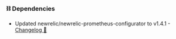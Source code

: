 ### ⛓️ Dependencies
- Updated newrelic/newrelic-prometheus-configurator to v1.4.1 - [Changelog 🔗](https://github.com/newrelic/newrelic-prometheus-configurator/releases/tag/1.4.1)
